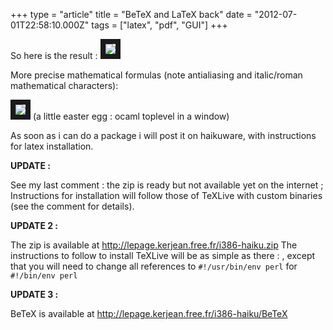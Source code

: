 +++
type = "article"
title = "BeTeX and LaTeX back"
date = "2012-07-01T22:58:10.000Z"
tags = ["latex", "pdf", "GUI"]
+++

So here is the result :
<a href="/files/betex-latex-1.png"><img src="/files/betex-latex-1-th.png" border="8" /></a>

More precise mathematical formulas (note antialiasing and italic/roman mathematical characters): 

<a href="/files/betex-latex-2.png"><img src="/files/betex-latex-2-th.png" border="8" /></a>
(a little easter egg : ocaml toplevel in a window)

As soon as i can do a package i will post it on haikuware, with instructions for latex installation.

<b>UPDATE :</b>

See my last comment : the zip is ready but not available yet on the internet ; Instructions for installation will follow those of TeXLive with custom binaries (see the comment for details).

<b>UPDATE 2 :</b>

The zip is available at http://lepage.kerjean.free.fr/i386-haiku.zip
The instructions to follow to install TeXLive will be as simple as there : <a href="http://tug.org/texlive/custom-bin.html"></a>, except that you will need to change all references to <code>#!/usr/bin/env perl</code> for <code>#!/bin/env perl</code>

<b>UPDATE 3 :</b>

BeTeX is available at http://lepage.kerjean.free.fr/i386-haiku/BeTeX
